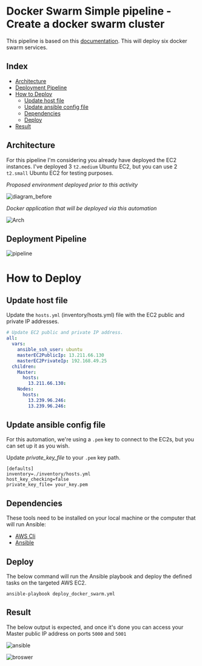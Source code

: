 # Docker Swarm Simple pipeline - Create a docker swarm cluster

This pipeline is based on this [documentation](https://medium.com/@lessandro.ugulino/docker-swarm-part-5-d7ccccb98ff8). This will deploy six docker swarm services.

## Index

- [Architecture](#architecture)
- [Deployment Pipeline](#deployment-pipeline)
- [How to Deploy](#how-to-deploy)
  - [Update host file](#update-host-file)
  - [Update ansible config file](#update-ansible-config-file)
  - [Dependencies](#dependencies)
  - [Deploy](#deploy)
- [Result](#result)

## Architecture

For this pipeline I'm considering you already have deployed the EC2 instances. I've deployed 3 `t2.medium` Ubuntu EC2, but you can use 2 `t2.small` Ubuntu EC2 for testing purposes.

_Proposed environment deployed prior to this activity_

![diagram_before](img/diagram_before.png)

_Docker application that will be deployed via this automation_

![Arch](img/docker-swarm.png)

## Deployment Pipeline

![pipeline](img/pipeline.png)

# How to Deploy

## Update host file

Update the `hosts.yml` (inventory/hosts.yml) file with the EC2 public and private IP addresses.

```yml
# Update EC2 public and private IP address.
all:
  vars:
    ansible_ssh_user: ubuntu
    masterEC2PublicIp: 13.211.66.130
    masterEC2PrivateIp: 192.168.49.25
  children:
    Master:
      hosts:
        13.211.66.130:
    Nodes:
      hosts:
        13.239.96.246:
        13.239.96.246:
```

## Update ansible config file

For this automation, we're using a `.pem` key to connect to the EC2s, but you can set up it as you wish.

Update _private_key_file_ to your `.pem` key path.

```hcl
[defaults]
inventory=./inventory/hosts.yml
host_key_checking=false
private_key_file= your_key.pem
```

## Dependencies

These tools need to be installed on your local machine or the computer that will run Ansible:

- <a href="https://docs.aws.amazon.com/cli/latest/userguide/cli-chap-install.html">AWS Cli</a>
- <a href="https://docs.ansible.com/ansible/latest/installation_guide/intro_installation.html#installing-ansible-on-macos">Ansible</a>

## Deploy

The below command will run the Ansible playbook and deploy the defined tasks on the targeted AWS EC2.

```
ansible-playbook deploy_docker_swarm.yml
```

## Result

The below output is expected, and once it's done you can access your Master public IP address on ports `5000` and `5001`

![ansible](img/ansible.png)

![broswer](img/broswer.png)
